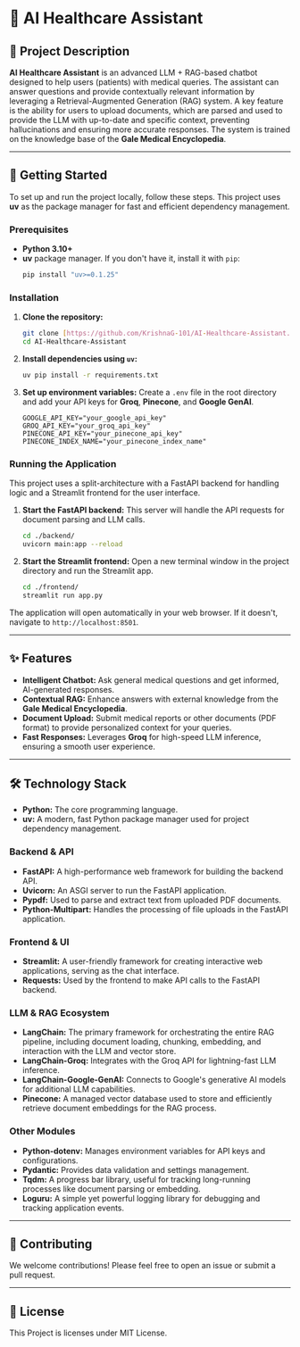 # 🏥 AI Healthcare Assistant

## 📝 Project Description

**AI Healthcare Assistant** is an advanced LLM + RAG-based chatbot designed to help users (patients) with medical queries. The assistant can answer questions and provide contextually relevant information by leveraging a Retrieval-Augmented Generation (RAG) system. A key feature is the ability for users to upload documents, which are parsed and used to provide the LLM with up-to-date and specific context, preventing hallucinations and ensuring more accurate responses. The system is trained on the knowledge base of the **Gale Medical Encyclopedia**.

---

## 🚀 Getting Started

To set up and run the project locally, follow these steps. This project uses **uv** as the package manager for fast and efficient dependency management.

### Prerequisites

-   **Python 3.10+**
-   **uv** package manager. If you don't have it, install it with `pip`:
    ```bash
    pip install "uv>=0.1.25"
    ```

### Installation

1.  **Clone the repository:**
    ```bash
    git clone [https://github.com/KrishnaG-101/AI-Healthcare-Assistant.git](https://github.com/KrishnaG-101/AI-Healthcare-Assistant.git)
    cd AI-Healthcare-Assistant
    ```

2.  **Install dependencies using `uv`:**
    ```bash
    uv pip install -r requirements.txt
    ```

3.  **Set up environment variables:**
    Create a `.env` file in the root directory and add your API keys for **Groq**, **Pinecone**, and **Google GenAI**.
    ```
    GOOGLE_API_KEY="your_google_api_key"
    GROQ_API_KEY="your_groq_api_key"
    PINECONE_API_KEY="your_pinecone_api_key"
    PINECONE_INDEX_NAME="your_pinecone_index_name"
    ```

### Running the Application

This project uses a split-architecture with a FastAPI backend for handling logic and a Streamlit frontend for the user interface.

1.  **Start the FastAPI backend:**
    This server will handle the API requests for document parsing and LLM calls.
    ```bash
    cd ./backend/
    uvicorn main:app --reload
    ```

2.  **Start the Streamlit frontend:**
    Open a new terminal window in the project directory and run the Streamlit app.
    ```bash
    cd ./frontend/
    streamlit run app.py
    ```

The application will open automatically in your web browser. If it doesn't, navigate to `http://localhost:8501`.

---

## ✨ Features

-   **Intelligent Chatbot:** Ask general medical questions and get informed, AI-generated responses.
-   **Contextual RAG:** Enhance answers with external knowledge from the **Gale Medical Encyclopedia**.
-   **Document Upload:** Submit medical reports or other documents (PDF format) to provide personalized context for your queries.
-   **Fast Responses:** Leverages **Groq** for high-speed LLM inference, ensuring a smooth user experience.

---

## 🛠️ Technology Stack

-   **Python:** The core programming language.
-   **uv:** A modern, fast Python package manager used for project dependency management.

### Backend & API
-   **FastAPI:** A high-performance web framework for building the backend API.
-   **Uvicorn:** An ASGI server to run the FastAPI application.
-   **Pypdf:** Used to parse and extract text from uploaded PDF documents.
-   **Python-Multipart:** Handles the processing of file uploads in the FastAPI application.

### Frontend & UI
-   **Streamlit:** A user-friendly framework for creating interactive web applications, serving as the chat interface.
-   **Requests:** Used by the frontend to make API calls to the FastAPI backend.

### LLM & RAG Ecosystem
-   **LangChain:** The primary framework for orchestrating the entire RAG pipeline, including document loading, chunking, embedding, and interaction with the LLM and vector store.
-   **LangChain-Groq:** Integrates with the Groq API for lightning-fast LLM inference.
-   **LangChain-Google-GenAI:** Connects to Google's generative AI models for additional LLM capabilities.
-   **Pinecone:** A managed vector database used to store and efficiently retrieve document embeddings for the RAG process.

### Other Modules
-   **Python-dotenv:** Manages environment variables for API keys and configurations.
-   **Pydantic:** Provides data validation and settings management.
-   **Tqdm:** A progress bar library, useful for tracking long-running processes like document parsing or embedding.
-   **Loguru:** A simple yet powerful logging library for debugging and tracking application events.

---

## 🤝 Contributing

We welcome contributions! Please feel free to open an issue or submit a pull request.

---

## 📄 License

This Project is licenses under MIT License.
